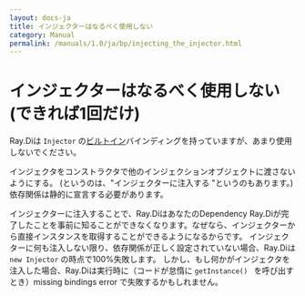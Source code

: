 ```yaml
---
layout: docs-ja
title: インジェクターはなるべく使用しない
category: Manual
permalink: /manuals/1.0/ja/bp/injecting_the_injector.html
---
```

# インジェクターはなるべく使用しない (できれば1回だけ)

Ray.Diは `Injector` の[ビルトイン](../built_in_bindings.html)バインディングを持っていますが、あまり使用しないでください。

インジェクタをコンストラクタで他のインジェクションオブジェクトに渡さないようにする。 (というのは、"インジェクターに注入する "というのもあります。)
依存関係は静的に宣言する必要があります。

インジェクターに注入することで、Ray.DiはあなたのDependency Ray.Diが完了したことを事前に知ることができなくなります。なぜなら、インジェクターから直接インスタンスを取得することができるようになるからです。
インジェクターに何も注入しない限り、依存関係が正しく設定されていない場合、Ray.Diは `new Injector` の時点で100%失敗します。
しかし、もし何かがインジェクタを注入した場合、Ray.Diは実行時に（コードが怠惰に `getInstance() ` を呼び出すとき）missing bindings error で失敗するかもしれません。
